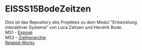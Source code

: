 # EISSS15BodeZeitzen

Dies ist das Repository des Projektes zu dem Modul "Entwicklung interaktiver Systeme" von Luca Zeitzen und Hendrik Bode.  
MS1 -   [Exposé](https://github.com/Honnigorega/EISSS15BodeZeitzen/blob/master/MS1/Expose_gemeinsames_Lernen.pdf)  
MS2 -   [Zielhierarchie](https://github.com/Honnigorega/EISSS15BodeZeitzen/blob/master/MS2/Zielhierarchie.pdf)               
        [Related-Works](https://github.com/Honnigorega/EISSS15BodeZeitzen/blob/master/MS2/Related-Works.pdf)

